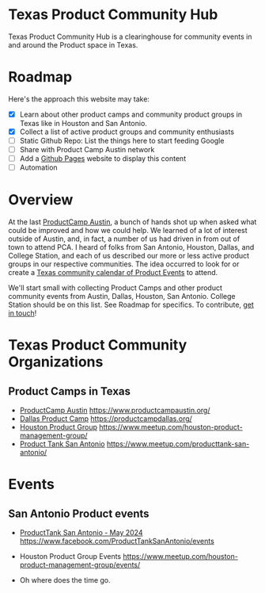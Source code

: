 # Texas Product Community Hub

Texas Product Community Hub is a clearinghouse for community events in and around the Product space in Texas.

# Roadmap

Here's the approach this website may take:

- [x] Learn about other product camps and community product groups in Texas like in Houston and San Antonio.
- [x] Collect a list of active product groups and community enthusiasts
- [ ] Static Github Repo: List the things here to start feeding Google
- [ ] Share with Product Camp Austin network
- [ ] Add a [Github Pages](https://pages.github.com/) website to display this content
- [ ] Automation

# Overview

At the last [ProductCamp Austin](https://www.productcampaustin.org/), a bunch of hands shot up when asked what could be improved and how we could help. We learned of a lot of interest outside of Austin, and, in fact, a number of us had driven in from out of town to attend PCA. I heard of folks from San Antonio, Houston, Dallas, and College Station, and each of us described our more or less active product groups in our respective communities. The idea occurred to look for or create a [Texas community calendar of Product Events](https://www.productcampaustin.org/) to attend.

We'll start small with collecting Product Camps and other product community events from Austin, Dallas, Houston, San Antonio. College Station should be on this list. See Roadmap for specifics. To contribute, [get in touch](https://www.linkedin.com/company/pocketpm)!

# Texas Product Community Organizations

## Product Camps in Texas
* [ProductCamp Austin](https://www.productcampaustin.org/) https://www.productcampaustin.org/
* [Dallas Product Camp](https://productcampdallas.org/) https://productcampdallas.org/
* [Houston Product Group](https://www.meetup.com/houston-product-management-group/) https://www.meetup.com/houston-product-management-group/
* [Product Tank San Antonio](https://www.meetup.com/producttank-san-antonio/) https://www.meetup.com/producttank-san-antonio/

# Events

## San Antonio Product events

* [ProductTank San Antonio - May 2024](https://www.facebook.com/ProductTankSanAntonio/events)
  https://www.facebook.com/ProductTankSanAntonio/events

* Houston Product Group Events
  https://www.meetup.com/houston-product-management-group/events/

* Oh where does the time go.
